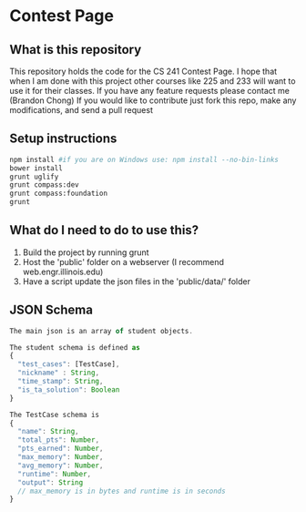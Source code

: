 # Contest Page

## What is this repository
This repository holds the code for the CS 241 Contest Page.
I hope that when I am done with this project other courses like 225 and 233 will want to use it for their classes.
If you have any feature requests please contact me (Brandon Chong)
If you would like to contribute just fork this repo, make any modifications, and send a pull request

## Setup instructions
```bash
npm install #if you are on Windows use: npm install --no-bin-links
bower install
grunt uglify
grunt compass:dev
grunt compass:foundation
grunt
```

## What do I need to do to use this?
1. Build the project by running grunt
2. Host the 'public' folder on a webserver (I recommend web.engr.illinois.edu)
3. Have a script update the json files in the 'public/data/' folder

##  JSON Schema
```javascript
The main json is an array of student objects.

The student schema is defined as
{
  "test_cases": [TestCase],
  "nickname" : String,
  "time_stamp": String,
  "is_ta_solution": Boolean
}

The TestCase schema is
{
  "name": String,
  "total_pts": Number,
  "pts_earned": Number,
  "max_memory": Number,
  "avg_memory": Number,
  "runtime": Number,
  "output": String
  // max_memory is in bytes and runtime is in seconds
}
```
